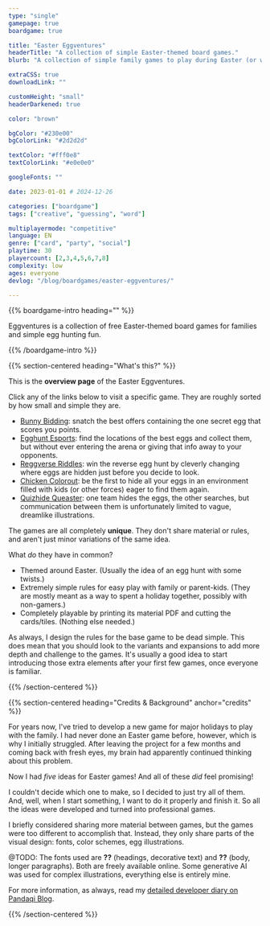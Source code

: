 ```yaml
---
type: "single"
gamepage: true
boardgame: true

title: "Easter Eggventures"
headerTitle: "A collection of simple Easter-themed board games."
blurb: "A collection of simple family games to play during Easter (or whenever you crave some egg hunting)."

extraCSS: true
downloadLink: ""

customHeight: "small"
headerDarkened: true

color: "brown"

bgColor: "#230e00"
bgColorLink: "#2d2d2d"

textColor: "#fff0e8"
textColorLink: "#e0e0e0"

googleFonts: ""

date: 2023-01-01 # 2024-12-26

categories: ["boardgame"]
tags: ["creative", "guessing", "word"]

multiplayermode: "competitive"
language: EN
genre: ["card", "party", "social"]
playtime: 30
playercount: [2,3,4,5,6,7,8]
complexity: low
ages: everyone
devlog: "/blog/boardgames/easter-eggventures/"

---
```


{{% boardgame-intro heading="" %}}

Eggventures is a collection of free Easter-themed board games for families and simple egg hunting fun.

{{% /boardgame-intro %}}

{{% section-centered heading="What's this?" %}}

This is the **overview page** of the Easter Eggventures. 

Click any of the links below to visit a specific game. They are roughly sorted by how small and simple they are.

* [Bunny Bidding](/easter-eggventures/play/bunny-bidding/): snatch the best offers containing the one secret egg that scores you points.
* [Egghunt Esports](/easter-eggventures/play/egghunt-esports/): find the locations of the best eggs and collect them, but without ever entering the arena or giving that info away to your opponents.
* [Reggverse Riddles](/easter-eggventures/play/reggverse-riddles/): win the reverse egg hunt by cleverly changing where eggs are hidden just before you decide to look.
* [Chicken Colorout](/easter-eggventures/play/chicken-colorout/): be the first to hide all your eggs in an environment filled with kids (or other forces) eager to find them again.
* [Quizhide Queaster](/easter-eggventures/play/quizhide-queaster): one team hides the eggs, the other searches, but communication between them is unfortunately limited to vague, dreamlike illustrations.

The games are all completely **unique**. They don't share material or rules, and aren't just minor variations of the same idea.

What _do_ they have in common?
* Themed around Easter. (Usually the idea of an egg hunt with some twists.)
* Extremely simple rules for easy play with family or parent-kids. (They are mostly meant as a way to spent a holiday together, possibly with non-gamers.)
* Completely playable by printing its material PDF and cutting the cards/tiles. (Nothing else needed.)

As always, I design the rules for the base game to be dead simple. This does mean that you should look to the variants and expansions to add more depth and challenge to the games. It's usually a good idea to start introducing those extra elements after your first few games, once everyone is familiar.

{{% /section-centered %}}

{{% section-centered heading="Credits & Background" anchor="credits" %}}

For years now, I've tried to develop a new game for major holidays to play with the family. I had never done an Easter game before, however, which is why I initially struggled. After leaving the project for a few months and coming back with fresh eyes, my brain had apparently continued thinking about this problem.

Now I had _five_ ideas for Easter games! And all of these _did_ feel promising!

I couldn't decide which one to make, so I decided to just try all of them. And, well, when I start something, I want to do it properly and finish it. So all the ideas were developed and turned into professional games.

I briefly considered sharing more material between games, but the games were too different to accomplish that. Instead, they only share parts of the visual design: fonts, color schemes, egg illustrations.

@TODO: The fonts used are **??** (headings, decorative text) and **??** (body, longer paragraphs). Both are freely available online. Some generative AI was used for complex illustrations, everything else is entirely mine.

For more information, as always, read my [detailed developer diary on Pandaqi Blog](/blog/boardgames/easter-eggventures/).

{{% /section-centered %}}